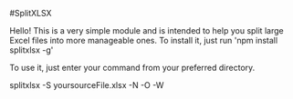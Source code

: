 #SplitXLSX

Hello!  This  is a very simple module and is intended to help you split large Excel files into more manageable ones.
To install it, just run 'npm install splitxlsx -g'

To use it, just enter your command from your preferred directory.

splitxlsx -S yoursourceFile.xlsx -N <your line number> -O <output directory> -W <worksheet by which to count rows>
